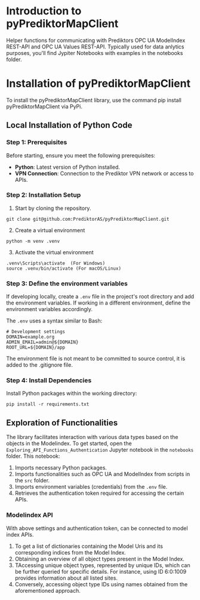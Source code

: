 # Introduction to pyPrediktorMapClient

Helper functions for communicating with Prediktors OPC UA ModelIndex REST-API and OPC UA Values REST-API. Typically used for data anlytics purposes, you'll find Jypiter Notebooks with examples in the notebooks folder.

# Installation of pyPrediktorMapClient

To install the pyPrediktorMapClient library, use the command pip install pyPrediktorMapClient via PyPi. 

## Local Installation of Python Code

### Step 1: Prerequisites
Before starting, ensure you meet the following prerequisites:
- **Python**: Latest version of Python installed.
- **VPN Connection**: Connection to the Prediktor VPN network or access to APIs.

### Step 2: Installation Setup

1. Start by cloning the repository.

```
git clone git@github.com:PrediktorAS/pyPrediktorMapClient.git
```

2. Create a virtual environment

```
python -m venv .venv
```
3. Activate the virtual environment

```
.venv\Scripts\activate  (For Windows)
source .venv/bin/activate (For macOS/Linux)
```

### Step 3: Define the environment variables

If developing locally, create a `.env` file in the project's root directory and add the environment variables. If working in a different environment, define the environment variables accordingly.

The `.env` uses a syntax similar to Bash:

```
# Development settings
DOMAIN=example.org
ADMIN_EMAIL=admin@${DOMAIN}
ROOT_URL=${DOMAIN}/app
```

The environment file is not meant to be committed to source control, it is added to the .gitignore file.

### Step 4: Install Dependencies

Install Python packages within the working directory:
```
pip install -r requirements.txt
```

## Exploration of Functionalities 
The library facilitates interaction with various data types based on the objects in the Modelindex. To get started, open the `Exploring_API_Functions_Authentication` Jupyter notebook in the `notebooks` folder. This notebook:
1. Imports necessary Python packages.
2. Imports functionalities such as OPC UA and ModelIndex from scripts in the `src` folder.
3. Imports environment variables (credentials) from the `.env` file.
4. Retrieves the authentication token required for accessing the certain APIs.

### Modelindex API
With above settings and authentication token, can be connected to model index APIs.
1. To get a list of dictionaries containing the Model Uris and its corresponding indices from the Model Index.
2. Obtaining an overview of all object types present in the Model Index.
3. TAccessing unique object types, represented by unique IDs, which can be further queried for specific details. For instance, using ID 6:0:1009 provides information about all listed sites.
4. Conversely, accessing object type IDs using names obtained from the aforementioned approach.  




